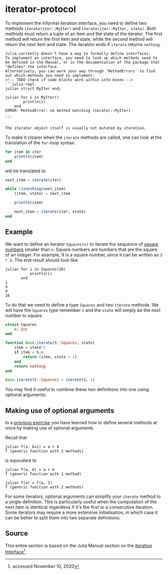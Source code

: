 # iterator-protocol

<!-- TODO: Motivate why iterators are useful -->
<!-- TODO: Add explanation why the Base.-prefix or import is necessary -->

To implement the informal iteration interface, you need to define two methods `iterate(iter::MyIter)` and `iterate(iter::MyIter, state)`.
Both methods must return a tuple of an item and the state of the iterator.
The first method will return the first item and state, while the second method will return the next item and state.
The iteration ends if `iterate` returns `nothing`.

~~~~exercism/note
Julia currently doesn't have a way to formally define interfaces.
To implement an interface, you need to look up which methods need to be defined in the Manual, or in the documentation of the package that "defines" the interface.
Alternatively, you can work your way through `MethodErrors` to find out which methods you need to implement:
<!-- TODO check if code blocks work within info boxes -->
```julia-repl
julia> struct MyIter end;

julia> for i in MyIter()
        println(i)
    end
ERROR: MethodError: no method matching iterate(::MyIter)
...
```
~~~~

~~~~exercism/note
The iterator object itself is usually not mutated by iteration.
~~~~

To make it clearer when the `iterate` methods are called, one can look at the translation of the `for`-loop syntax:

```julia
for item in iter
    println(item)
end
```

will be translated to

```julia
next_item = iterate(iter)

while !isnothing(next_item)
    (item, state) = next_item

    println(item)

    next_item = iterate(iter, state)
end
```

## Example

We want to define an iterator `Squares(n)` to iterate the sequence of [square numbers](https://en.wikipedia.org/wiki/Square_number) smaller than `n`. Square numbers are numbers that are the square of an integer. For example, 9 is a square number, since it can be written as `3 * 3`. The end result should look like:

```julia-repl
julia> for i in Squares(20)
           println(i)
       end
1
4
9
16
```

To do that we need to define a type `Squares` and two `iterate` methods.
We will have the `Squares` type remember `n` and the `state` will simply be the next number to square.

```julia
struct Squares
    n::Int
end

function Base.iterate(S::Squares, state)
    item = state^2
    if item < S.n
        return (item, state + 1)
    end
    return nothing
end

Base.iterate(S::Squares) = iterate(S, 1)
```

You may find it useful to combine these two definitions into one using optional arguments:

## Making use of optional arguments

In a [previous exercise](https://exercism.io/tracks/julia/exercises/high-score) you have learned how to define several methods at once by making use of optional arguments.

Recall that

```julia-repl
julia> f(a, b=1) = a + b
f (generic function with 2 methods)
```

is equivalent to

```julia-repl
julia> f(a, b) = a + b
f (generic function with 1 method)

julia> f(a) = f(a, 1)
f (generic function with 2 methods)
```

For some iterators, optional arguments can simplify your `iterate` method to a single definition.
This is particularly useful when the computation of the next item is identical regardless if it's the first or a consecutive iteration.
Some iterators may require a more extensive initialisation, in which case it can be better to split them into two separate definitions.

## Source

This entire section is based on the Julia Manual section on the [Iteration Interface](https://docs.julialang.org/en/v1/manual/interfaces/#man-interface-iteration)[^1].

[^1]: accessed November 10, 2020
